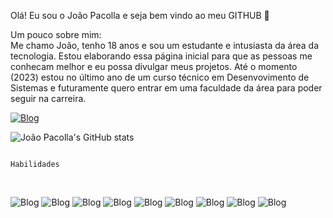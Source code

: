 Olá! Eu sou o João Pacolla e seja bem vindo ao meu GITHUB 👋

Um pouco sobre mim: <br>
Me chamo João, tenho 18 anos e sou um estudante e intusiasta da área da tecnologia. Estou elaborando essa página inicial para que as pessoas me conhecam melhor e eu possa divulgar meus projetos. Até o momento (2023) estou no último ano de um curso técnico em Desenvovimento de Sistemas e futuramente quero entrar em uma faculdade da área para poder seguir na carreira. 

[![Blog](https://img.shields.io/badge/LinkedIn-0077B5?style=for-the-badge&logo=linkedin&logoColor=white)](www.linkedin.com/in/joaopaulostradiotopacolla)

![João Pacolla's GitHub stats](https://github-readme-stats.vercel.app/api?username=fanfufa&show_icons=true&theme=transparent)

                                                                  Habilidades
<br>





![Blog](https://img.shields.io/badge/JavaScript-F7DF1E?style=for-the-badge&logo=javascript&logoColor=black)
![Blog](https://img.shields.io/badge/Python-14354C?style=for-the-badge&logo=python&logoColor=white)
![Blog](https://img.shields.io/badge/HTML5-E34F26?style=for-the-badge&logo=html5&logoColor=white)
![Blog](https://img.shields.io/badge/CSS3-1572B6?style=for-the-badge&logo=css3&logoColor=white
)
![Blog](https://img.shields.io/badge/C%23-239120?style=for-the-badge&logo=c-sharp&logoColor=white
)
![Blog](https://img.shields.io/badge/C-00599C?style=for-the-badge&logo=c&logoColor=white
)
![Blog](https://img.shields.io/badge/MySQL-00000F?style=for-the-badge&logo=mysql&logoColor=white)
![Blog](https://img.shields.io/badge/Arduino-00979D?style=for-the-badge&logo=Arduino&logoColor=white
)
![Blog](https://img.shields.io/badge/Figma-F24E1E?style=for-the-badge&logo=figma&logoColor=white
)

<br>


